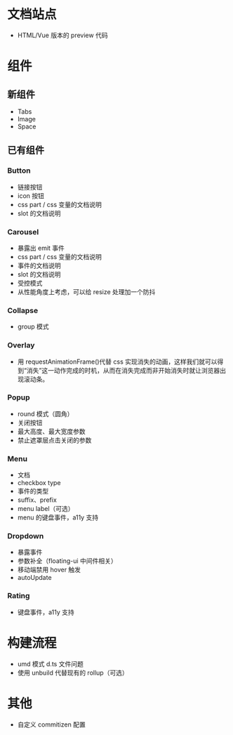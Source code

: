 # 文档站点

- HTML/Vue 版本的 preview 代码

# 组件

## 新组件

- Tabs
- Image
- Space

## 已有组件

### Button

- 链接按钮
- icon 按钮
- css part / css 变量的文档说明
- slot 的文档说明

### Carousel

- 暴露出 emit 事件
- css part / css 变量的文档说明
- 事件的文档说明
- slot 的文档说明
- 受控模式
- 从性能角度上考虑，可以给 resize 处理加一个防抖

### Collapse

- group 模式

### Overlay

- 用 requestAnimationFrame()代替 css 实现消失的动画，这样我们就可以得到“消失”这一动作完成的时机，从而在消失完成而非开始消失时就让浏览器出现滚动条。

### Popup

- round 模式（圆角）
- 关闭按钮
- 最大高度、最大宽度参数
- 禁止遮罩层点击关闭的参数

### Menu

- 文档
- checkbox type
- 事件的类型
- suffix、prefix
- menu label（可选）
- menu 的键盘事件，a11y 支持

### Dropdown

- 暴露事件
- 参数补全（floating-ui 中间件相关）
- 移动端禁用 hover 触发
- autoUpdate

### Rating

- 键盘事件，a11y 支持

# 构建流程

- umd 模式 d.ts 文件问题
- 使用 unbuild 代替现有的 rollup（可选）

# 其他

- 自定义 commitizen 配置
